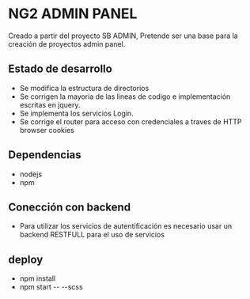 # NG2 ADMIN PANEL
Creado a partir del proyecto SB ADMIN, Pretende ser una base para la creación de proyectos admin panel.
## Estado de desarrollo
- Se modifica la estructura de directorios
- Se corrigen la mayoria de las lineas de codigo e implementación escritas en jquery.
- Se implementa los servicios Login.
- Se corrige el router para acceso con credenciales a traves de HTTP browser cookies
## Dependencias
- nodejs
- npm
## Conección con backend
- Para utilizar los servicios de autentificación es necesario usar un backend RESTFULL para el uso de servicios
## deploy
- npm install
- npm start -- --scss

